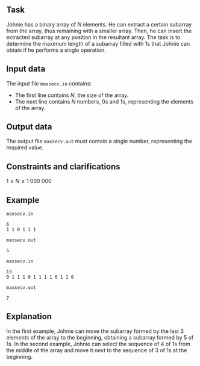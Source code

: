 ## Task

Johnie has a binary array of $N$ elements. He can extract a certain subarray from the array, thus remaining with a smaller array. Then, he can insert the extracted subarray at any position in the resultant array. The task is to determine the maximum length of a subarray filled with $1$s that Johnie can obtain if he performs a single operation.

## Input data

The input file `maxsecv.in` contains:

- The first line contains $N$, the size of the array. 
- The next line contains $N$ numbers, $0$s and $1$s, representing the elements of the array.

## Output data

The output file `maxsecv.out` must contain a single number, representing the required value.

## Constraints and clarifications

$1 \leq N \leq 1\ 000\ 000$

## Example

`maxsecv.in`
```
6
1 1 0 1 1 1
```

`maxsecv.out`
```
5
```

`maxsecv.in`
```
13
0 1 1 1 0 1 1 1 1 0 1 1 0
```

`maxsecv.out`
```
7
```

## Explanation

In the first example, Johnie can move the subarray formed by the last $3$ elements of the array to the beginning, obtaining a subarray formed by $5$ of $1$s. In the second example, Johnie can select the sequence of $4$ of $1$s from the middle of the array and move it next to the sequence of $3$ of $1$s at the beginning.